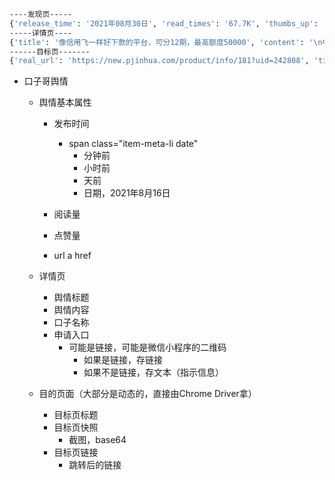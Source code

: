```bash
----发现页-----
{'release_time': '2021年08月30日', 'read_times': '67.7K', 'thumbs_up': '1', 'target_page_url': 'https://www.kouzige.cn/54451.html'}
-----详情页----
{'title': '像信用飞一样好下款的平台，可分12期，最高额度50000', 'content': '\n中介广告：像信用飞一样好下款的平台，全国年龄22岁以上客户注意啦，不管男女，统统排队拿钱，人人6000~10000，不打回访，当天到账！\n口子名称：畅行花\n申请入口：立即申请\n畅行花是上海岱海金融信息服务有限公司旗下一款信用借款产品，跟之前信用飞是属于同一个公司的，这也是为什么会被中介炒成信用飞二次贷的原因，近期据老哥反馈下款还不错，疑似一波水，最高额度50000，使用周期最长12个月，申请的时候所需的资料信息及流程其实跟信用飞都类似，目前已有老哥下款的案例，有需要的老哥可以去申请试试。PS：部分用户绑定不了银行卡或点不了取现的这种，APP不稳定，换个时间段再申请试试。\n申请条件：20-55周岁，有实名制手机号正常使用6个月以上，有稳定收入用户群体\n申请资料：身份认证，手机运营商，工作信息，储蓄卡，个人基本信息等\n申请攻略：\n1、提交申请之后，基本上很快就可以出额度，但是出额度不等于百分百下款的，据小编了解到，有不少用户反馈提交资料出额度之后，提现提示额度抢光或者进去后没有申请借款界面的就是被婉拒了。\n2、该产品申请时是不查征信的，但是放款后部分资金方是要上征信的，这点大家注意一下。\n3、畅行花和信用飞这两个产品额度虽然是不共享的，但是数据是共享的，也就是有其中一个下款另外一个就不会再下款了。\n4、根据下款用户反馈有不少老哥是在信用飞有额度提现失败的，换到畅行花申请就成功的案例，另外提现显示的融资担保费是到账后就扣出的，具体金额是根据借款金额而定。\n下款案例：\n总算是过了，秒下款，口子放款不稳，之前好几次都在放款的时候被拒了，当时都想放弃了，还好坚持了下来，这次终于到我了。担保费交了1000多，这个有点坑，但能下款就是好的，口子里面的资方有不少，之前匹配了北影但被拒了，这次是亲呗，看其他老哥说的，貌似亲呗的比较好下款。老哥们申请的时候可以多留意一下，但如果连资方匹配都进入不了的话，只能干瞪眼了。\n\n', 'kouzi_name': '畅行花', 'kouzi_entry_description': '申请入口：立即申请', 'final_page_url': 'https://www.kouzige.cn/go?_=1c51720936aHR0cHM6Ly9uZXcucGppbmh1YS5jb20vcHJvZHVjdC9pbmZvLzE4MT91aWQ9MjQyODA4'}
------目标页-------
{'real_url': 'https://new.pjinhua.com/product/info/181?uid=242808', 'title': ''}
```

- 口子哥舆情

  - 舆情基本属性

    - 发布时间
      - span class="item-meta-li date" 
        - 分钟前
        - 小时前
        - 天前
        - 日期，2021年8月16日

    - 阅读量
    - 点赞量
    - url a href

  - 详情页

    - 舆情标题
    - 舆情内容
    - 口子名称
    - 申请入口
      - 可能是链接，可能是微信小程序的二维码
        - 如果是链接，存链接
        - 如果不是链接，存文本（指示信息）

  - 目的页面（大部分是动态的，直接由Chrome Driver拿）

    - 目标页标题
    - 目标页快照
      - 截图，base64
    - 目标页链接
      - 跳转后的链接
